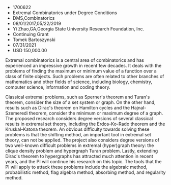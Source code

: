 
* 1700622
* Extremal Combinatorics under Degree Conditions
* DMS,Combinatorics
* 08/01/2017,05/22/2019
* Yi Zhao,GA,Georgia State University Research Foundation, Inc.
* Continuing Grant
* Tomek Bartoszynski
* 07/31/2021
* USD 150,000.00

Extremal combinatorics is a central area of combinatorics and has experienced an
impressive growth in recent few decades. It deals with the problems of finding
the maximum or minimum value of a function over a class of finite objects. Such
problems are often related to other branches of mathematics and other fields of
science, including biology, chemistry, computer science, information and coding
theory.

Classical extremal problems, such as Sperner's theorem and Turan's theorem,
consider the size of a set system or graph. On the other hand, results such as
Dirac's theorem on Hamilton cycles and the Hajnal-Szemeredi theorem, consider
the minimum or maximum degree of a graph. The proposed research considers degree
versions of several classical results in extremal set theory, including the
Erdos-Ko-Rado theorem and the Kruskal-Katona theorem. An obvious difficulty
towards solving these problems is that the shifting method, an important tool in
extremal set theory, can not be applied. The project also considers degree
versions of two well-known difficult problems in extremal (hyper)graph theory:
the clique density problem and hypergraph Turan problem. Lastly, extending
Dirac's theorem to hypergraphs has attracted much attention in recent years, and
the PI will continue his research on this topic. The tools that the PI will
apply to attack these problems include the algebraic method, probabilistic
method, flag algebra method, absorbing method, and regularity method.
